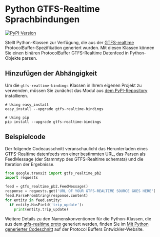 # Python GTFS-Realtime Sprachbindungen

[![PyPI-Version](https://badge.fury.io/py/gtfs-realtime-bindings.svg)](http://badge.fury.io/py/gtfs-realtime-bindings)

Stellt Python-Klassen zur Verfügung, die aus der [GTFS-realtime](https://github.com/google/transit/tree/master/gtfs-realtime) ProtocolBuffer-Spezifikation generiert wurden. Mit diesen Klassen können Sie einen binären ProtocolBuffer GTFS-Realtime Datenfeed in Python-Objekte parsen.

## Hinzufügen der Abhängigkeit

Um die `gtfs-realtime-bindings` Klassen in Ihrem eigenen Projekt zu verwenden, müssen Sie zunächst das Modul aus [dem PyPI-Repository](https://pypi.python.org/pypi/gtfs-realtime-bindings) installieren.

    # Using easy_install
    easy_install --upgrade gtfs-realtime-bindings

    # Using pip
    pip install --upgrade gtfs-realtime-bindings

## Beispielcode

Der folgende Codeausschnitt veranschaulicht das Herunterladen eines GTFS-Realtime datenfeeds von einer bestimmten URL, das Parsen als FeedMessage (der Stammtyp des GTFS-Realtime schemata) und die Iteration der Ergebnisse.

```python
from google.transit import gtfs_realtime_pb2
import requests

feed = gtfs_realtime_pb2.FeedMessage()
response = requests.get('URL OF YOUR GTFS-REALTIME SOURCE GOES HERE')
feed.ParseFromString(response.content)
for entity in feed.entity:
  if entity.HasField('trip_update'):
    print(entity.trip_update)
```

Weitere Details zu den Namenskonventionen für die Python-Klassen, die aus dem [gtfs-realtime.proto](https://github.com/google/transit/blob/master/gtfs-realtime/proto/gtfs-realtime.proto) generiert werden, finden Sie im [Mit Python generierter Codeschnitt](https://developers.google.com/protocol-buffers/docs/reference/python-generated) auf der Protocol Buffers Entwickler-Website.
